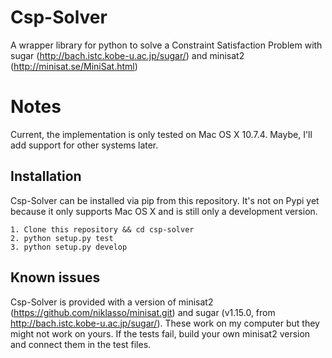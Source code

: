 Csp-Solver
==========

A wrapper library for python to solve a Constraint Satisfaction Problem with sugar (http://bach.istc.kobe-u.ac.jp/sugar/) and minisat2 (http://minisat.se/MiniSat.html)



Notes
=====

Current, the implementation is only tested on Mac OS X 10.7.4.
Maybe, I'll add support for other systems later.



Installation
------------

Csp-Solver can be installed via pip from this repository. It's not on Pypi yet because it only supports Mac OS X and is still only a development version.

    1. Clone this repository && cd csp-solver
    2. python setup.py test
    3. python setup.py develop


Known issues
------------

Csp-Solver is provided with a version of minisat2 (https://github.com/niklasso/minisat.git) and
sugar (v1.15.0, from http://bach.istc.kobe-u.ac.jp/sugar/).
These work on my computer but they might not work on yours. If the tests fail, build your own minisat2 version and connect them in the test files.
